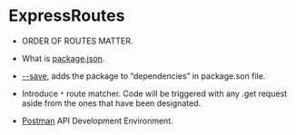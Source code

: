 # ExpressRoutes

* ORDER OF ROUTES MATTER.

* What is [package.json](https://docs.nodejitsu.com/articles/getting-started/npm/what-is-the-file-package-json/).

* [--save](https://docs.npmjs.com/getting-started/using-a-package.json),  adds the package to “dependencies” in package.son file.

* Introduce `*` route matcher.  Code will be triggered with any .get request aside from the ones that have been designated.  

* [Postman](https://www.getpostman.com/) API Development Environment.